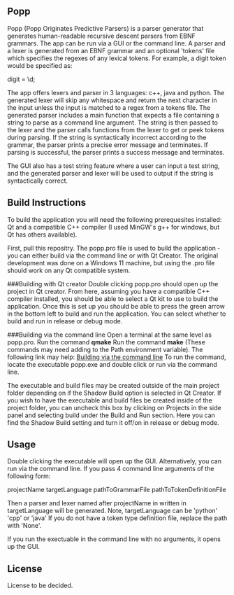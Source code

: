 ## Popp
Popp (Popp Originates Predictive Parsers) is a parser generator that generates human-readable recursive descent parsers from EBNF grammars.
The app can be run via a GUI or the command line. A parser and a lexer is generated from an EBNF grammar and an optional 'tokens' file which
specifies the regexes of any lexical tokens. For example, a digit token would be specified as:

digit = \\d;

The app offers lexers and parser in 3 languages: c++, java and python.
The generated lexer will skip any whitespace and return the next character in the input unless the input is matched to a regex from a tokens file.
The generated parser includes a main function that expects a file containing a string to parse as a command line argument. The string is then passed to the lexer and the parser calls functions from the lexer to get or peek tokens during parsing.
If the string is syntactically incorrect according to the grammar, the parser prints a precise error message and terminates.
If parsing is successful, the parser prints a success message and terminates.

The GUI also has a test string feature where a user can input a test string, and the generated parser and lexer will be used to output if the string is syntactically correct.

## Build Instructions 
To build the application you will need the following prerequesites installed: Qt and a compatible C++ compiler (I used MinGW's g++ for windows, but Qt has others available).

First, pull this repositry.
The popp.pro file is used to build the application - you can either build via the command line or with Qt Creator.
The original development was done on a Windows 11 machine, but using the .pro file should work on any Qt compatible system.

###Building with Qt creator
Double clicking popp.pro should open up the project in Qt creator. 
From here, assuming you have a compatible C++ compiler installed, you should be able to select a Qt kit to use to build the application.
Once this is set up you should be able to press the green arrow in the bottom left to build and run the application. 
You can select whether to build and run in release or debug mode. 

###Building via the command line
Open a terminal at the same level as popp.pro.
Run the command **qmake**
Run the command **make**
(These commands may need adding to the Path environment variable).
The following link may help: [Building via the command line](https://wiki.qt.io/Getting_Started_on_the_Commandline)
To run the command, locate the executable popp.exe and double click or run via the command line.

The executable and build files may be created outside of the main project folder depending on if the Shadow Build option is selected in Qt Creator. 
If you wish to have the executable and build files be created inside of the project folder, you can uncheck this box by clicking on Projects in the side panel and selecting build under the Build and Run section. Here you can find the Shadow Build setting and turn it off/on in release or debug mode.

## Usage
Double clicking the executable will open up the GUI. Alternatively, you can run via the command line.
If you pass 4 command line arguments of the following form:

projectName targetLanguage pathToGrammarFile pathToTokenDefinitionFile

Then a parser and lexer named after projectName in written in targetLanguage will be generated.
Note, targetLanguage can be 'python' 'cpp' or 'java'
If you do not have a token type definition file, replace the path with 'None'.

If you run the exectuable in the command line with no arguments, it opens up the GUI.

## License
License to be decided.

